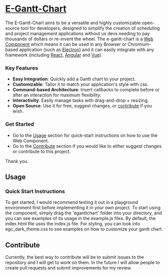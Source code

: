 # [E-Gantt-Chart]()
The E-Gantt-Chart aims to be a versatile and highly customizable 
open-source tool for developers, designed to simplify the creation 
of scheduling and project management applications without us devs 
needing to pay thousands of dollars or re-invent the wheel. The
e-gantt-chart is a [Web Component](https://https://developer.mozilla.org/en-US/docs/Web/API/Web_components)
which means it can be used in any Browser or Chromium-based application
(such as [Electron](https://www.electronjs.org/)) and it can easily 
integrate with any framework (including [React](https://react.dev/), 
[Angular](https://angular.io/) and [Vue](https://vuejs.org/)).

### Key Features
* **Easy Integration**: Quickly add a Gantt chart to your project.
* **Customizable**: Tailor it to match your application's style with css.
* **Command-based Architecture**: Insert callbacks to complete before or 
after an interaction for maximum flexibility.
* **Interactivity**: Easily manage tasks with drag-and-drop + resizing.
* **Open Source**: Use it for free, suggest changes, or 
[contribute](#contribute) if you wish.

### Get Started
* Go to the [Usage](#usage) section for quick-start instructions 
on how to use the <e-gantt-chart> Web Component.
* Go to the [Contribute](#contribute) section if you would 
like to either suggest changes or contribute to this project.

Thank you.

## Usage
### Quick Start Instructions
To get started, I would recommend testing it out in a playground 
environment first before implementing it in your own project. To 
start using the component, simply drag the 'eganttchart' folder 
into your directory, and you can see examples of its usage in the 
example.js files. By default, the index.html file uses the index.js 
file. For styling, you can look into egc_dark_theme.css to see 
examples on how to customize your gantt chart. 


## Contribute
Currently, the best way to contribute will be to submit issues to
the repository and I will get to work on them. In the future I will
allow people to create pull requests and submit improvements for my
review. 